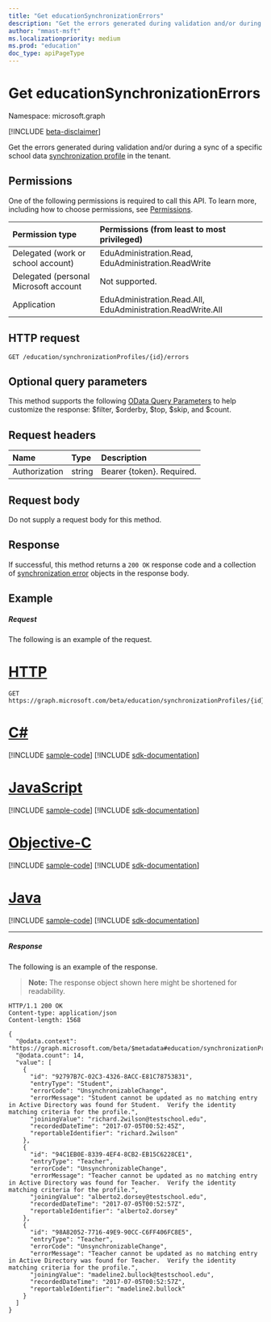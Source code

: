 ```yaml
---
title: "Get educationSynchronizationErrors"
description: "Get the errors generated during validation and/or during a sync of a specific school data synchronization profile in the tenant. "
author: "mmast-msft"
ms.localizationpriority: medium
ms.prod: "education"
doc_type: apiPageType
---
```


# Get educationSynchronizationErrors

Namespace: microsoft.graph

[!INCLUDE [beta-disclaimer](../../includes/beta-disclaimer.md)]

Get the errors generated during validation and/or during a sync of a specific school data [synchronization profile](../resources/educationsynchronizationprofile.md) in the tenant.

## Permissions

One of the following permissions is required to call this API. To learn more, including how to choose permissions, see [Permissions](/graph/permissions-reference).

| Permission type                       | Permissions (from least to most privileged)                 |
| :------------------------------------ | :---------------------------------------------------------- |
| Delegated (work or school account)    | EduAdministration.Read, EduAdministration.ReadWrite         |
| Delegated (personal Microsoft account | Not supported.                                              |
| Application                           | EduAdministration.Read.All, EduAdministration.ReadWrite.All |

## HTTP request

<!-- { "blockType": "ignored" } -->

```http
GET /education/synchronizationProfiles/{id}/errors
```

## Optional query parameters

This method supports the following [OData Query Parameters](/graph/query-parameters) to help customize the response: $filter, $orderby, $top, $skip, and \$count.

## Request headers

| Name          | Type   | Description               |
| :------------ | :----- | :------------------------ |
| Authorization | string | Bearer {token}. Required. |

## Request body

Do not supply a request body for this method.

## Response

If successful, this method returns a `200 OK` response code and a collection of [synchronization error](../resources/educationsynchronizationerror.md) objects in the response body.

## Example

##### Request

The following is an example of the request.

# [HTTP](#tab/http)

<!-- {
  "blockType": "request",
  "name": "get_educationSynchronizationProfile_error"
}-->
```msgraph-interactive
GET https://graph.microsoft.com/beta/education/synchronizationProfiles/{id}/errors
```
# [C#](#tab/csharp)
[!INCLUDE [sample-code](../includes/snippets/csharp/get-educationsynchronizationprofile-error-csharp-snippets.md)]
[!INCLUDE [sdk-documentation](../includes/snippets/snippets-sdk-documentation-link.md)]

# [JavaScript](#tab/javascript)
[!INCLUDE [sample-code](../includes/snippets/javascript/get-educationsynchronizationprofile-error-javascript-snippets.md)]
[!INCLUDE [sdk-documentation](../includes/snippets/snippets-sdk-documentation-link.md)]

# [Objective-C](#tab/objc)
[!INCLUDE [sample-code](../includes/snippets/objc/get-educationsynchronizationprofile-error-objc-snippets.md)]
[!INCLUDE [sdk-documentation](../includes/snippets/snippets-sdk-documentation-link.md)]

# [Java](#tab/java)
[!INCLUDE [sample-code](../includes/snippets/java/get-educationsynchronizationprofile-error-java-snippets.md)]
[!INCLUDE [sdk-documentation](../includes/snippets/snippets-sdk-documentation-link.md)]

---

##### Response

The following is an example of the response.

> **Note:** The response object shown here might be shortened for readability.

<!-- {
  "blockType": "response",
  "@odata.type": "microsoft.graph.educationSynchronizationError",
  "isCollection": true
} -->
```http
HTTP/1.1 200 OK
Content-type: application/json
Content-length: 1568

{
  "@odata.context": "https://graph.microsoft.com/beta/$metadata#education/synchronizationProfiles/{id}/errors",
  "@odata.count": 14,
  "value": [
    {
      "id": "92797B7C-02C3-4326-8ACC-E81C78753831",
      "entryType": "Student",
      "errorCode": "UnsynchronizableChange",
      "errorMessage": "Student cannot be updated as no matching entry in Active Directory was found for Student.  Verify the identity matching criteria for the profile.",
      "joiningValue": "richard.2wilson@testschool.edu",
      "recordedDateTime": "2017-07-05T00:52:45Z",
      "reportableIdentifier": "richard.2wilson"
    },
    {
      "id": "94C1EB0E-8339-4EF4-8CB2-EB15C6228CE1",
      "entryType": "Teacher",
      "errorCode": "UnsynchronizableChange",
      "errorMessage": "Teacher cannot be updated as no matching entry in Active Directory was found for Teacher.  Verify the identity matching criteria for the profile.",
      "joiningValue": "alberto2.dorsey@testschool.edu",
      "recordedDateTime": "2017-07-05T00:52:57Z",
      "reportableIdentifier": "alberto2.dorsey"
    },
    {
      "id": "98A82052-7716-49E9-90CC-C6FF406FC8E5",
      "entryType": "Teacher",
      "errorCode": "UnsynchronizableChange",
      "errorMessage": "Teacher cannot be updated as no matching entry in Active Directory was found for Teacher.  Verify the identity matching criteria for the profile.",
      "joiningValue": "madeline2.bullock@testschool.edu",
      "recordedDateTime": "2017-07-05T00:52:57Z",
      "reportableIdentifier": "madeline2.bullock"
    }
  ]
}
```

<!-- uuid: 8fcb5dbc-d5aa-4681-8e31-b001d5168d79
2015-10-25 14:57:30 UTC -->
<!-- {
  "type": "#page.annotation",
  "description": "Example",
  "keywords": "",
  "section": "documentation",
  "tocPath": "",
  "suppressions": [
  ]
}-->
